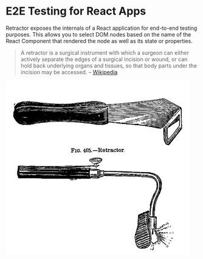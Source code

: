 # E2E Testing for React Apps

Retractor exposes the internals of a React application for end-to-end testing purposes. This allows you to select DOM nodes based on the name of the React Component that rendered the node as well as its state or properties.


> A retractor is a surgical instrument with which a surgeon can either actively separate the edges of a surgical incision or wound, or can hold back underlying organs and tissues, so that body parts under the incision may be accessed. – [Wikipedia][1]

![retractor](retractor.png)


[1]: https://en.wikipedia.org/wiki/Retractor_(medical)
